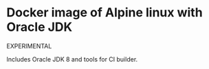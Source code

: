 # Docker image of Alpine linux with Oracle JDK


EXPERIMENTAL

Includes Oracle JDK 8 and tools for CI builder. 
